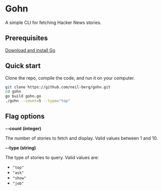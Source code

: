 # Gohn

A simple CLI for fetching Hacker News stories.

## Prerequisites

[Download and install Go](https://golang.org/doc/install)

## Quick start

Clone the repo, compile the code, and run it on your computer.

```bash
git clone https://github.com/neil-berg/gohn.git
cd gohn
go build gohn.go
./gohn --count=5 --type="top"
```

## Flag options

**--count (integer)**

The number of stories to fetch and display. Valid values between 1 and 10.

**--type (string)**

The type of stories to query. Valid values are:

- `"top"`
- `"ask"`
- `"show"`
- `"job"`
